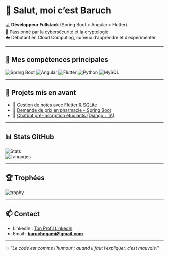 # 👋 Salut, moi c’est Baruch

💻 **Développeur Fullstack** (Spring Boot • Angular • Flutter)  
🔐 Passionné par la cybersécurité et la cryptologie  
☁️ Débutant en Cloud Computing, curieux d’apprendre et d’expérimenter  

---

## 🚀 Mes compétences principales
![Spring Boot](https://img.shields.io/badge/SpringBoot-6DB33F?logo=springboot&logoColor=fff)
![Angular](https://img.shields.io/badge/Angular-DD0031?logo=angular&logoColor=fff)
![Flutter](https://img.shields.io/badge/Flutter-02569B?logo=flutter&logoColor=fff)
![Python](https://img.shields.io/badge/Python-3776AB?logo=python&logoColor=fff)
![MySQL](https://img.shields.io/badge/MySQL-4479A1?logo=mysql&logoColor=fff)

---

## 📌 Projets mis en avant
- 📝 [Gestion de notes avec Flutter & SQLite](https://github.com/NgamiBaruch/gestion-notes-flutter)  
- 💊 [Demande de prix en pharmacie - Spring Boot](https://github.com/NgamiBaruch/demande-prix-pharma)  
- 🤖 [Chatbot pré-inscription étudiants (Django + IA)](https://github.com/NgamiBaruch/chatbot-preregistration)

---

## 📊 Stats GitHub
![Stats](https://github-readme-stats.vercel.app/api?username=NgamiBaruch&show_icons=true&theme=radical)  
![Langages](https://github-readme-stats.vercel.app/api/top-langs/?username=NgamiBaruch&layout=compact&theme=radical)

---

## 🏆 Trophées
![trophy](https://github-profile-trophy.vercel.app/?username=NgamiBaruch&theme=onedark)

---

## 📫 Contact
- LinkedIn : [Ton Profil LinkedIn](https://www.linkedin.com/in/tonprofil)  
- Email : **baruchngami@gmail.com**

---
✨ _“Le code est comme l’humour : quand il faut l’expliquer, c’est mauvais.”_
